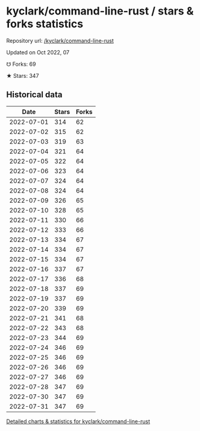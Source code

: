 # kyclark/command-line-rust / stars & forks statistics

Repository url: [/kyclark/command-line-rust](https://github.com/kyclark/command-line-rust)

Updated on Oct 2022, 07

☋ Forks: 69

★ Stars: 347

## Historical data
| Date | Stars | Forks |
|------|-------|-------|
| 2022-07-01 | 314 | 62 | 
| 2022-07-02 | 315 | 62 | 
| 2022-07-03 | 319 | 63 | 
| 2022-07-04 | 321 | 64 | 
| 2022-07-05 | 322 | 64 | 
| 2022-07-06 | 323 | 64 | 
| 2022-07-07 | 324 | 64 | 
| 2022-07-08 | 324 | 64 | 
| 2022-07-09 | 326 | 65 | 
| 2022-07-10 | 328 | 65 | 
| 2022-07-11 | 330 | 66 | 
| 2022-07-12 | 333 | 66 | 
| 2022-07-13 | 334 | 67 | 
| 2022-07-14 | 334 | 67 | 
| 2022-07-15 | 334 | 67 | 
| 2022-07-16 | 337 | 67 | 
| 2022-07-17 | 336 | 68 | 
| 2022-07-18 | 337 | 69 | 
| 2022-07-19 | 337 | 69 | 
| 2022-07-20 | 339 | 69 | 
| 2022-07-21 | 341 | 68 | 
| 2022-07-22 | 343 | 68 | 
| 2022-07-23 | 344 | 69 | 
| 2022-07-24 | 346 | 69 | 
| 2022-07-25 | 346 | 69 | 
| 2022-07-26 | 346 | 69 | 
| 2022-07-27 | 346 | 69 | 
| 2022-07-28 | 347 | 69 | 
| 2022-07-30 | 347 | 69 | 
| 2022-07-31 | 347 | 69 | 


[Detailed charts & statistics for kyclark/command-line-rust](https://reviewgithub.com/rep/kyclark/command-line-rust)
